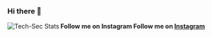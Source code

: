 ### Hi there 👋

<!--
**IMADluvsPYTHON/IMADluvsPYTHON** is a ✨ _special_ ✨ repository because its `README.md` (this file) appears on your GitHub profile.

Here are some ideas to get you started:

- 🔭 I’m currently working on ...
- 🌱 I’m currently learning ...
- 👯 I’m looking to collaborate on ...
- 🤔 I’m looking for help with ...
- 💬 Ask me about ...
- 📫 How to reach me: ...
- 😄 Pronouns: ...
- ⚡ Fun fact: ...
-->
<img 
  align="left"
  alt="Tech-Sec Stats"
  src="https://github-readme-stats.vercel.app/api?username=IMADluvsPYTHON&show_icon=true&hide_border=true"
/>
<strong>Follow me on Instagram<strong/>
Follow me on <a href="https://www.instagram.com/_imad._.1/">Instagram<a/>
